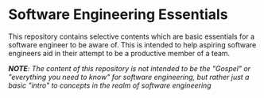 # Software Engineering Essentials

This repository contains selective contents which are basic essentials for a software engineer to be aware of. This is intended to help aspiring software engineers aid in their attempt to be a productive member of a team.

_**NOTE**: The content of this repository is not intended to be the "Gospel" or "everything you need to know" for software engineering, but rather just a basic "intro" to concepts in the realm of software engineering_
